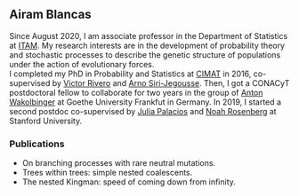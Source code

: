 ## Airam Blancas
Since August 2020, I am associate professor in the Department of Statistics at [ITAM](https://www.itam.mx). 
My research interests are in the development of probability theory and stochastic processes to describe the genetic structure of populations under the action of evolutionary forces.  
I completed my PhD in Probability and Statistics at [CIMAT](https://www.cimat.mx) in 2016, co-supervised by [Victor Rivero](https://www.cimat.mx/~rivero/vrivero/Welcome.html) and [Arno Siri-Jegousse](http://sigma.iimas.unam.mx/arno/). Then, I got a CONACyT postdoctoral fellow to collaborate for two years in the group of [Anton Wakolbinger](https://www.math.uni-frankfurt.de/~ismi/wakolbinger/pers.html) at Goethe University Frankfut in Germany. In 2019, I started a second postdoc co-supervised by [Julia Palacios](https://juliapalacios.github.io) and [Noah Rosenberg](https://rosenberglab.stanford.edu/index.html) at Stanford University.

### Publications
- On branching processes with rare neutral mutations.
- Trees within trees: simple nested coalescents. 
- The nested Kingman: speed of coming down from infinity.
